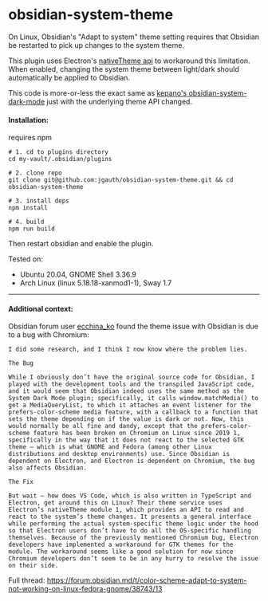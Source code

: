 # obsidian-system-theme

On Linux, Obsidian's "Adapt to system" theme setting requires that Obsidian be restarted to pick up changes to the system theme.

This plugin uses Electron's [nativeTheme api](https://www.electronjs.org/docs/latest/api/native-theme) to workaround this limitation. When enabled, changing the system theme between light/dark should automatically be applied to Obsidian.

This code is more-or-less the exact same as [kepano's obsidian-system-dark-mode](https://github.com/kepano/obsidian-system-dark-mode) just with the underlying theme API changed.


#### Installation:
requires npm

```
# 1. cd to plugins directory
cd my-vault/.obsidian/plugins

# 2. clone repo
git clone git@github.com:jgauth/obsidian-system-theme.git && cd obsidian-system-theme

# 3. install deps
npm install

# 4. build
npm run build
```
Then restart obsidian and enable the plugin.

Tested on:

- Ubuntu 20.04, GNOME Shell 3.36.9
- Arch Linux (linux 5.18.18-xanmod1-1), Sway 1.7

----

#### Additional context:

Obsidian forum user [ecchina_ko](https://forum.obsidian.md/u/ecchina_ko) found the theme issue with Obsidian is due to a bug with Chromium:
```
I did some research, and I think I now know where the problem lies.

The Bug

While I obviously don’t have the original source code for Obsidian, I played with the development tools and the transpiled JavaScript code, and it would seem that Obsidian indeed uses the same method as the System Dark Mode plugin; specifically, it calls window.matchMedia() to get a MediaQueryList, to which it attaches an event listener for the prefers-color-scheme media feature, with a callback to a function that sets the theme depending on if the value is dark or not. Now, this would normally be all fine and dandy, except that the prefers-color-scheme feature has been broken on Chromium on Linux since 2019 1, specifically in the way that it does not react to the selected GTK theme – which is what GNOME and Fedora (among other Linux distributions and desktop environments) use. Since Obsidian is dependent on Electron, and Electron is dependent on Chromium, the bug also affects Obsidian.

The Fix

But wait – how does VS Code, which is also written in TypeScript and Electron, get around this on Linux? Their theme service uses Electron’s nativeTheme module 1, which provides an API to read and react to the system’s theme changes. It presents a general interface while performing the actual system-specific theme logic under the hood so that Electron users don’t have to do all the OS-specific handling themselves. Because of the previously mentioned Chromium bug, Electron developers have implemented a workaround for GTK themes for the module. The workaround seems like a good solution for now since Chromium developers don’t seem to be in any hurry to resolve the issue on their side.
```
Full thread: https://forum.obsidian.md/t/color-scheme-adapt-to-system-not-working-on-linux-fedora-gnome/38743/13
